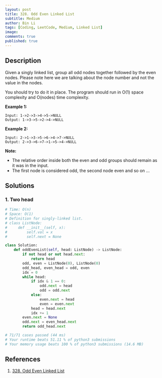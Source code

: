 ```yaml
---
layout: post
title: 328. Odd Even Linked List
subtitle: Medium
author: Bin Li
tags: [Coding, LeetCode, Medium, Linked List]
image: 
comments: true
published: true
---
```


## Description

Given a singly linked list, group all odd nodes together followed by the even nodes. Please note here we are talking about the node number and not the value in the nodes.

You should try to do it in place. The program should run in O(1) space complexity and O(nodes) time complexity.

**Example 1:**

```
Input: 1->2->3->4->5->NULL
Output: 1->3->5->2->4->NULL
```

**Example 2:**

```
Input: 2->1->3->5->6->4->7->NULL
Output: 2->3->6->7->1->5->4->NULL
```

**Note:**

- The relative order inside both the even and odd groups should remain as it was in the input.
- The first node is considered odd, the second node even and so on ...


## Solutions
### 1. Two head

```python
# Time: O(n)
# Space: O(1)
# Definition for singly-linked list.
# class ListNode:
#     def __init__(self, x):
#         self.val = x
#         self.next = None

class Solution:
    def oddEvenList(self, head: ListNode) -> ListNode:
        if not head or not head.next:
            return head
        odd, even = ListNode(0), ListNode(0)
        odd_head, even_head = odd, even
        idx = 0
        while head:
            if idx & 1 == 0:
                odd.next = head
                odd = odd.next
            else:
                even.next = head
                even = even.next
            head = head.next
            idx += 1
        even.next = None
        odd.next = even_head.next
        return odd_head.next

# 71/71 cases passed (44 ms)
# Your runtime beats 51.11 % of python3 submissions
# Your memory usage beats 100 % of python3 submissions (14.6 MB)
```

## References
1. [328. Odd Even Linked List](https://leetcode.com/problems/odd-even-linked-list/description/)